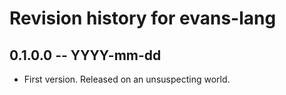 # Revision history for evans-lang

## 0.1.0.0 -- YYYY-mm-dd

* First version. Released on an unsuspecting world.
